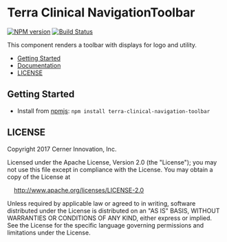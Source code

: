 # Terra Clinical NavigationToolbar


[![NPM version](http://img.shields.io/npm/v/terra-clinical-navigation-toolbar.svg)](https://www.npmjs.org/package/terra-clinical-navigation-toolbar)
[![Build Status](https://travis-ci.org/cerner/terra-clinical.svg?branch=master)](https://travis-ci.org/cerner/terra-clinical)

This component renders a toolbar with displays for logo and utility.

- [Getting Started](#getting-started)
- [Documentation](https://github.com/cerner/terra-clinical/tree/master/packages/terra-clinical-navigation-toolbar/docs)
- [LICENSE](#license)

## Getting Started

- Install from [npmjs](https://www.npmjs.com): `npm install terra-clinical-navigation-toolbar`

## LICENSE

Copyright 2017 Cerner Innovation, Inc.

Licensed under the Apache License, Version 2.0 (the "License"); you may not use this file except in compliance with the License. You may obtain a copy of the License at

&nbsp;&nbsp;&nbsp;&nbsp;http://www.apache.org/licenses/LICENSE-2.0

Unless required by applicable law or agreed to in writing, software distributed under the License is distributed on an "AS IS" BASIS, WITHOUT WARRANTIES OR CONDITIONS OF ANY KIND, either express or implied. See the License for the specific language governing permissions and limitations under the License.
